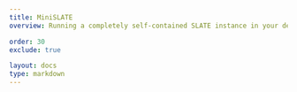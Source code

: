 ```yaml
---
title: MiniSLATE 
overview: Running a completely self-contained SLATE instance in your development environment

order: 30 
exclude: true 

layout: docs
type: markdown
---
```

